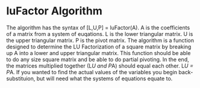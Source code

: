 # luFactor Algorithm

The algorithm has the syntax of [L,U,P] = luFactor(A). A is the coefficients of a matrix from a system of euqations. L is the lower triangular matrix. U is the upper triangular matrix. P is the pivot matrix. The algorithm is a function designed to determine the LU Factorization of a square matrix by breaking up A into a lower and upper triangular matrix. This function should be able to do any size square matrix and be able to do partial pivoting. In the end, the matrices multiplied together (L*U and P*A) should equal each other. L*U = P*A. If you wanted to find the actual values of the variables you begin back-substituion, but will need what the systems of equations equate to.
